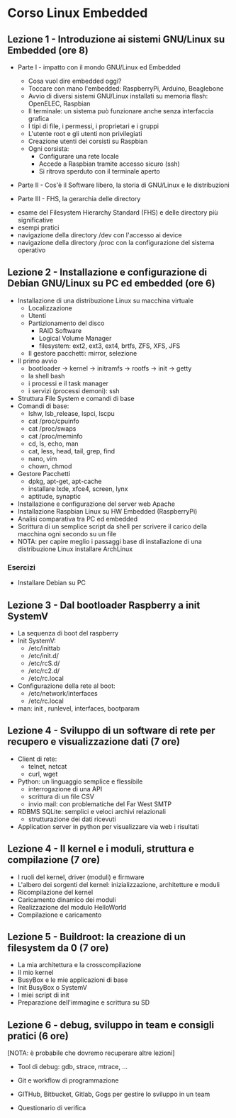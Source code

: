 
# Corso Linux Embedded

## Lezione 1 - Introduzione ai sistemi GNU/Linux su Embedded (ore 8)

* Parte I - impatto con il mondo GNU/Linux ed Embedded
  - Cosa vuol dire embedded oggi?
  - Toccare con mano l'embedded: RaspberryPi, Arduino, Beaglebone
  - Avvio di diversi sistemi GNU/Linux installati su memoria flash: OpenELEC, Raspbian
  - Il terminale: un sistema può funzionare anche senza interfaccia grafica
  - I tipi di file, i permessi, i proprietari e i gruppi
  - L'utente root e gli utenti non privilegiati
  - Creazione utenti dei corsisti su Raspbian
  - Ogni corsista:
    - Configurare una rete locale
    - Accede a Raspbian tramite accesso sicuro (ssh)
    - Si ritrova sperduto con il terminale aperto

* Parte II - Cos'è il Software libero, la storia di GNU/Linux e le distribuzioni

* Parte III - FHS, la gerarchia delle directory
 - esame del Filesystem Hierarchy Standard (FHS) e delle directory più significative
 - esempi pratici
 - navigazione della directory /dev con l'accesso ai device
 - navigazione della directory /proc con la configurazione del sistema operativo

## Lezione 2 - Installazione e configurazione di Debian GNU/Linux su PC ed embedded (ore 6)

* Installazione di una distribuzione Linux su macchina virtuale
  - Localizzazione
  - Utenti
  - Partizionamento del disco
    - RAID Software
    - Logical Volume Manager
    - filesystem: ext2, ext3, ext4, brtfs, ZFS, XFS, JFS
  - Il gestore pacchetti: mirror, selezione
* Il primo avvio
  - bootloader -> kernel -> initramfs -> rootfs -> init -> getty
  - la shell bash
  - i processi e il task manager
  - i servizi (processi demoni): ssh
* Struttura File System e comandi di base
* Comandi di base:
  - lshw, lsb_release, lspci, lscpu
  - cat /proc/cpuinfo
  - cat /proc/swaps
  - cat /proc/meminfo
  - cd, ls, echo, man
  - cat, less, head, tail, grep, find
  - nano, vim
  - chown, chmod
* Gestore Pacchetti
  - dpkg, apt-get, apt-cache
  - installare lxde, xfce4, screen, lynx
  - aptitude, synaptic
* Installazione e configurazione del server web Apache
* Installazione Raspbian Linux su HW Embedded (RaspberryPi)
* Analisi comparativa tra PC ed embedded
* Scrittura di un semplice script da shell per scrivere il carico della macchina ogni secondo su un file
* NOTA: per capire meglio i passaggi base di installazione di una distribuzione Linux installare ArchLinux

### Esercizi

- Installare Debian su PC

## Lezione 3 - Dal bootloader Raspberry a init SystemV

* La sequenza di boot del raspberry
* Init SystemV:
  - /etc/inittab
  - /etc/init.d/
  - /etc/rcS.d/
  - /etc/rc2.d/
  - /etc/rc.local
* Configurazione della rete al boot:
  - /etc/network/interfaces
  - /etc/rc.local
* man: init , runlevel, interfaces, bootparam




## Lezione 4 - Sviluppo di un software di rete per recupero e visualizzazione dati (7 ore)

* Client di rete:
  - telnet, netcat
  - curl, wget
* Python: un linguaggio semplice e flessibile
  - interrogazione di una API
  - scrittura di un file CSV
  - invio mail: con problematiche del Far West SMTP
* RDBMS SQLite: semplici e veloci archivi relazionali
  - strutturazione dei dati ricevuti
* Application server in python per visualizzare via web i risultati

## Lezione 4 - Il kernel e i moduli, struttura e compilazione (7 ore)

* I ruoli del kernel, driver (moduli) e firmware
* L'albero dei sorgenti del kernel: inizializzazione, architetture e moduli
* Ricompilazione del kernel
* Caricamento dinamico dei moduli
* Realizzazione del modulo HelloWorld
* Compilazione e caricamento

## Lezione 5 - Buildroot: la creazione di un filesystem da 0 (7 ore)

* La mia architettura e la crosscompilazione
* Il mio kernel
* BusyBox e le mie applicazioni di base
* Init BusyBox o SystemV
* I miei script di init
* Preparazione dell'immagine e scrittura su SD

## Lezione 6 - debug, sviluppo in team e consigli pratici (6 ore)

[NOTA: è probabile che dovremo recuperare altre lezioni]

* Tool di debug: gdb, strace, mtrace, ...
* Git e workflow di programmazione
* GITHub, Bitbucket, Gitlab, Gogs per gestire lo sviluppo in un team

* Questionario di verifica

